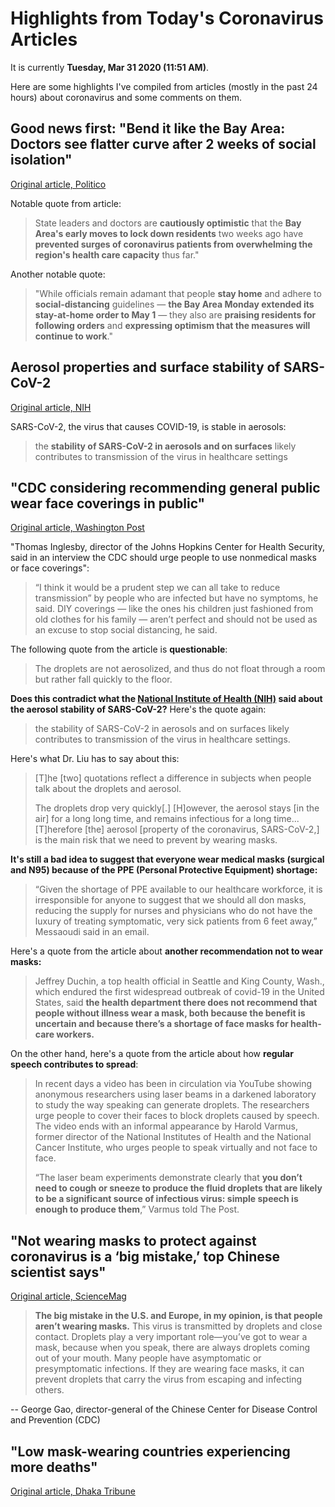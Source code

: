 # Highlights from Today's Coronavirus Articles

It is currently **Tuesday, Mar 31 2020 (11:51 AM)**.

Here are some highlights I've compiled from articles (mostly in the past 24 hours) about coronavirus and some comments on them.

## Good news first: "Bend it like the Bay Area: Doctors see flatter curve after 2 weeks of social isolation"

[Original article, Politico](https://www.politico.com/states/california/story/2020/03/30/bend-it-like-the-bay-area-doctors-see-flatter-curve-after-2-weeks-of-social-isolation-1269663)

Notable quote from article:

> State leaders and doctors are **cautiously optimistic** that the **Bay Area's early moves to lock down residents** two weeks ago have **prevented surges of coronavirus patients from overwhelming the region's health care capacity** thus far."

Another notable quote:

> "While officials remain adamant that people **stay home** and adhere to **social-distancing** guidelines — **the Bay Area Monday extended its stay-at-home order to May 1** — they also are **praising residents for following orders** and **expressing optimism that the measures will continue to work**."

## Aerosol properties and surface stability of SARS-CoV-2

[Original article, NIH](https://www.nih.gov/news-events/news-releases/new-coronavirus-stable-hours-surfaces)

SARS-CoV-2, the virus that causes COVID-19, is stable in aerosols:

> the **stability of SARS-CoV-2 in aerosols and on surfaces** likely contributes to transmission of the virus in healthcare settings

## "CDC considering recommending general public wear face coverings in public"

[Original article, Washington Post](https://www.washingtonpost.com/health/cdc-considering-recommending-general-public-wear-face-coverings-in-public/2020/03/30/6a3e495c-7280-11ea-87da-77a8136c1a6d_story.html?utm_source=reddit.com)

"Thomas Inglesby, director of the Johns Hopkins Center for Health Security, said in an interview the CDC should urge people to use nonmedical masks or face coverings":

> “I think it would be a prudent step we can all take to reduce transmission” by people who are infected but have no symptoms, he said. DIY coverings — like the ones his children just fashioned from old clothes for his family — aren’t perfect and should not be used as an excuse to stop social distancing, he said.

The following quote from the article is **questionable**:

> The droplets are not aerosolized, and thus do not float through a room but rather fall quickly to the floor.

**Does this contradict what the [National Institute of Health (NIH)](https://www.nih.gov/news-events/news-releases/new-coronavirus-stable-hours-surfaces) said about the aerosol stability of SARS-CoV-2?** Here's the quote again:

> the stability of SARS-CoV-2 in aerosols and on surfaces likely contributes to transmission of the virus in healthcare settings.

Here's what Dr. Liu has to say about this:

> [T]he [two] quotations reflect a difference in subjects when people talk about the droplets and aerosol.
>
> The droplets drop very quickly[.] [H]owever, the aerosol stays [in the air] for a long long time, and remains infectious for a long time... [T]herefore [the] aerosol [property of the coronavirus, SARS-CoV-2,] is the main risk that we need to prevent by wearing masks.

**It's still a bad idea to suggest that everyone wear medical masks (surgical and N95) because of the PPE (Personal Protective Equipment) shortage:**

> “Given the shortage of PPE available to our healthcare workforce, it is irresponsible for anyone to suggest that we should all don masks, reducing the supply for nurses and physicians who do not have the luxury of treating symptomatic, very sick patients from 6 feet away,” Messaoudi said in an email.

Here's a quote from the article about **another recommendation not to wear masks:**

> Jeffrey Duchin, a top health official in Seattle and King County, Wash., which endured the first widespread outbreak of covid-19 in the United States, said **the health department there does not recommend that people without illness wear a mask, both because the benefit is uncertain and because there’s a shortage of face masks for health-care workers.**

On the other hand, here's a quote from the article about how **regular speech contributes to spread**:

> In recent days a video has been in circulation via YouTube showing anonymous researchers using laser beams in a darkened laboratory to study the way speaking can generate droplets. The researchers urge people to cover their faces to block droplets caused by speech. The video ends with an informal appearance by Harold Varmus, former director of the National Institutes of Health and the National Cancer Institute, who urges people to speak virtually and not face to face.
> 
> “The laser beam experiments demonstrate clearly that **you don’t need to cough or sneeze to produce the fluid droplets that are likely to be a significant source of infectious virus: simple speech is enough to produce them**,” Varmus told The Post.

## "Not wearing masks to protect against coronavirus is a ‘big mistake,’ top Chinese scientist says"

[Original article, ScienceMag](https://www.sciencemag.org/news/2020/03/not-wearing-masks-protect-against-coronavirus-big-mistake-top-chinese-scientist-says)

> **The big mistake in the U.S. and Europe, in my opinion, is that people aren’t wearing masks.** This virus is transmitted by droplets and close contact. Droplets play a very important role—you’ve got to wear a mask, because when you speak, there are always droplets coming out of your mouth. Many people have asymptomatic or presymptomatic infections. If they are wearing face masks, it can prevent droplets that carry the virus from escaping and infecting others.

-- George Gao, director-general of the Chinese Center for Disease Control and Prevention (CDC)

## "Low mask-wearing countries experiencing more deaths"

[Original article, Dhaka Tribune](https://www.dhakatribune.com/world/2020/03/31/coronavirus-low-mask-wearing-countries-experiencing-more-deaths?__cf_chl_jschl_tk__=19566fd7410d0175d0ceac48ee82515a066a1419-1585682611-0-AVXhoM1E7C2csr9DHshu2xQ2wj03LKvtjg9l9yQfAMC3P1qsrEBWqm7fBn6NZN4nIZeWkcMftlY91SG1l3jc5_-fWZtsbn4QW2XFQ2Yhfw2udL8xpoIKEznfpSJbyaxH_hqWubopxMZViQXOPkH0-0BZPhl5FOKu_ATwQ-SnFp_EWgEttQOvHtDw05Ul1XZ296-DQH0BYqF-EKNboALjq2VmurUzM57PtFhyf_ZS7y2n_o_vyZi52fyzigT8chb_SxpYfX-lGWASSf9vN7eYtnr9IRnzYuQ_vFC9ChTaMxcXZjZlbT81dtrb3oznxRSrAM035VkW3nnDy5sncdoR6RDmNuMBAbd0NWlwxMbl2b9t7yWqiVAe_wNGCcTItWlDqA)

